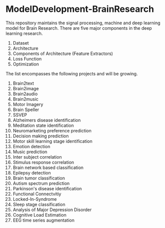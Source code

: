 # ModelDevelopment-BrainResearch
This repository maintains the signal processing, machine and deep learning model for Brain Research. There are five major components in the deep learning research. 

1. Dataset
2. Architecture
3. Components of Architecture (Feature Extractors)
4. Loss Function
5. Optimization


The list encompasses the following projects and will be growing. 

1. Brain2text
2. Brain2image
3. Brain2audio
4. Brain2music
5. Motor Imagery
6. Brain Speller
7. SSVEP 
8. Alzheimers disease identification
9. Meditation state identification
10. Neuromarketing preference prediction
11. Decision making prediction
12. Motor skill learning stage identification
13. Emotion detection 
14. Music prediction
15. Inter subject correlation
16. Stimulus response correlation
17. Brain network based classification
18. Epilepsy detection
19. Brain tumor classification
20. Autism spectrum prediction
21. Parkinson's disease identification
22. Functional Connectvitiy
23. Locked-In-Syndrome
24. Sleep stage classification
25. Analysis of Major Depression Disorder
26. Cognitive Load Estimation
27. EEG time series augmentation
